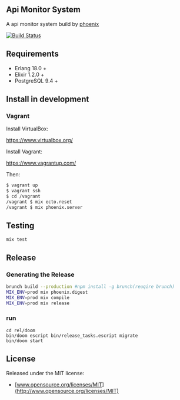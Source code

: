 ## Api Monitor System
A api monitor system build by [phoenix](http://www.phoenixframework.org/)

[![Build Status](https://travis-ci.org/zhangsoledad/Doom.svg?branch=master)](https://travis-ci.org/zhangsoledad/Doom)

## Requirements

* Erlang 18.0 +
* Elixir 1.2.0 +
* PostgreSQL 9.4 +

## Install in development

### Vagrant

Install VirtualBox:

https://www.virtualbox.org/

Install Vagrant:

https://www.vagrantup.com/

Then:

```bash
$ vagrant up
$ vagrant ssh
$ cd /vagrant
/vagrant $ mix ecto.reset
/vagrant $ mix phoenix.server
```

## Testing

```bash
mix test
```

## Release

### Generating the Release

```bash
brunch build --production #npm install -g brunch(reuqire brunch)
MIX_ENV=prod mix phoenix.digest
MIX_ENV=prod mix compile
MIX_ENV=prod mix release
```

### run
```
cd rel/doom
bin/doom escript bin/release_tasks.escript migrate
bin/doom start
```

## License
Released under the MIT license:

* [www.opensource.org/licenses/MIT](http://www.opensource.org/licenses/MIT)
